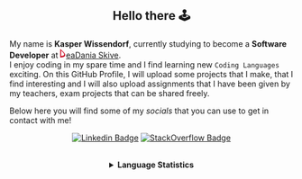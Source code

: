 ## <p align="center">Hello there 🕹️</p>

My name is **Kasper Wissendorf**, currently studying to become a **Software Developer** at [![Icon](/icons/Dania.png)eaDania Skive](https://eadania.com/). <br>
I enjoy coding in my spare time and I find learning new `Coding Languages` exciting. On this GitHub Profile, I will upload some projects that I make, that I find interesting and I will also upload assignments that I have been given by my teachers, exam projects that can be shared freely. 

Below here you will find some of my *socials* that you can use to get in contact with me!

<div align="center">
  
[![Linkedin Badge](https://img.shields.io/badge/-LinkedIn-blue?style=flat-square&logo=Linkedin&logoColor=white)](https://www.linkedin.com/in/kasper-wissendorf-7279011b6/)
[![StackOverflow Badge](https://img.shields.io/badge/-Stack%20Overflow-FE7A16?style=flat-square&logo=Stack-Overflow&logoColor=white)](https://stackoverflow.com/users/18100435/kasper-wissendorf)
</div>

<br>
<details>
<summary align="center"><strong>Language Statistics</strong></summary>
<br>
<table align="center">
	<tr>
		<th>Language</th>
		<th>Time Spent</th>
		<th>Percent</th>
	</tr>
	<tr>
		<td>C#</td>
		<td>05h 14m</td>
		<td>32.97%</td>
	</tr>
	<tr>
		<td>JavaScript</td>
		<td>04h 27m</td>
		<td>28.09%</td>
	</tr>
	<tr>
		<td>HTML</td>
		<td>02h 13m</td>
		<td>13.96%</td>
	</tr>
	<tr>
		<td>Markdown</td>
		<td>01h 23m</td>
		<td>8.76%</td>
	</tr>
	<tr>
		<td>TypeScript</td>
		<td>00h 59m</td>
		<td>6.24%</td>
	</tr>
	<tr>
		<td>JSON</td>
		<td>00h 35m</td>
		<td>3.74%</td>
	</tr>
	<tr>
		<td>CSS</td>
		<td>00h 14m</td>
		<td>1.52%</td>
	</tr>
	<tr>
		<td>Other</td>
		<td>00h 13m</td>
		<td>1.37%</td>
	</tr>
	<tr>
		<td>Lua</td>
		<td>00h 12m</td>
		<td>1.29%</td>
	</tr>
	<tr>
		<td>XAML</td>
		<td>00h 07m</td>
		<td>0.8%</td>
	</tr>
	<tr>
		<td>Git Config</td>
		<td>00h 06m</td>
		<td>0.64%</td>
	</tr>
	<tr>
		<td>YAML</td>
		<td>00h 04m</td>
		<td>0.44%</td>
	</tr>
	<tr>
		<td>Text</td>
		<td>00h 01m</td>
		<td>0.15%</td>
	</tr>
	<tr>
		<td>Perl</td>
		<td>00h 00m</td>
		<td>0.03%</td>
	</tr>
</table>
<p align="center"><sub>Last Updated: 02/10/2022 12:26:12</sub></p>
<p align="center"><sub>Data first recorded on 31th. January of 2022</sub></p>
</details>